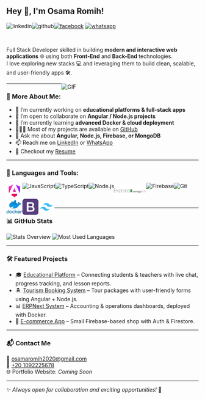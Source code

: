 ## Hey 👋, I'm Osama Romih!  
<a href='https://www.linkedin.com/in/osama-romih-web-developer-4566b6318/'><img align='left' alt="linkedin" src="https://raw.githubusercontent.com/rahul-jha98/rahul-jha98/561d474902b59c7429ec22bb73e225696c27b202/assets/linkedin.svg" height='18px'/></a>
<a href='https://github.com/OsamaRomih'><img align='left' alt="github" src="https://img.shields.io/badge/GitHub-181717?style=flat&logo=github&logoColor=white" height='18px'/></a>
<a href='https://www.facebook.com/'><img alt="facebook" src="https://img.shields.io/badge/Facebook-1877F2?style=flat&logo=facebook&logoColor=white" height='18px'/></a>
<a href='https://wa.me/201092225678'><img alt="whatsapp" src="https://img.shields.io/badge/WhatsApp-25D366?style=flat&logo=whatsapp&logoColor=white" height='18px'/></a>

<br/>

Full Stack Developer skilled in building **modern and interactive web applications** 🌐 using both **Front-End** and **Back-End** technologies.  
I love exploring new stacks 💻 and leveraging them to build clean, scalable, and user-friendly apps 🛠️.  

<img align="right" alt="GIF" src="https://raw.githubusercontent.com/rahul-jha98/rahul-jha98/main/techstack.gif" width="360px"/>

---

### 🧐 More About Me:

- 🔭 I’m currently working on **educational platforms & full-stack apps**  
- 🤝 I’m open to collaborate on **Angular / Node.js projects**  
- 🌱 I’m currently learning **advanced Docker & cloud deployment**  
- 👨🏻‍💻 Most of my projects are available on [GitHub](https://github.com/OsamaRomih)  
- 💬 Ask me about **Angular, Node.js, Firebase, or MongoDB**  
- 📫 Reach me on [LinkedIn](https://www.linkedin.com/in/osama-romih-web-developer-4566b6318/) or [WhatsApp](https://wa.me/201092225678)  
- 📝 Checkout my [Resume](mailto:osamaromih2020@gmail.com)  

---

### 🔨 Languages and Tools:
<a href="https://angular.io/" target="_blank"><img align="left" alt="Angular" height ="42px" src="https://raw.githubusercontent.com/github/explore/main/topics/angular/angular.png"></a>
<a href="https://developer.mozilla.org/en-US/docs/Web/JavaScript" target="_blank"><img align="left" alt="JavaScript" height ="42px" src="https://raw.githubusercontent.com/rahul-jha98/github_readme_icons/main/language_and_tools/square/javascript/javascript.svg"></a>
<a href="https://www.typescriptlang.org/" target="_blank"><img align="left" alt="TypeScript" height ="42px" src="https://raw.githubusercontent.com/rahul-jha98/github_readme_icons/main/language_and_tools/square/typescript/typescript.svg"></a>
<a href="https://nodejs.org" target="_blank"><img align="left" alt="Node.js" height ="42px" src="https://raw.githubusercontent.com/rahul-jha98/github_readme_icons/main/language_and_tools/square/node/node.svg"></a>
<a href="https://expressjs.com/" target="_blank"><img align="left" alt="Express" height ="42px" src="https://raw.githubusercontent.com/github/explore/main/topics/express/express.png"></a>
<a href="https://www.mongodb.com/" target="_blank"><img align="left" alt="MongoDB" height ="42px" src="https://raw.githubusercontent.com/github/explore/main/topics/mongodb/mongodb.png"></a>
<a href="https://firebase.google.com/" target="_blank"><img align="left" alt="Firebase" height ="42px" src="https://raw.githubusercontent.com/rahul-jha98/github_readme_icons/main/language_and_tools/square/firebase/firebase.svg"></a>
<a href="https://git-scm.com/" target="_blank"><img align="left" alt="Git" height ="42px" src="https://raw.githubusercontent.com/rahul-jha98/github_readme_icons/main/language_and_tools/square/git-scm/git-scm.svg"></a>
<a href="https://www.docker.com/" target="_blank"><img align="left" alt="Docker" height ="42px" src="https://raw.githubusercontent.com/github/explore/main/topics/docker/docker.png"></a>
<a href="https://getbootstrap.com/" target="_blank"><img align="left" alt="Bootstrap" height ="42px" src="https://raw.githubusercontent.com/github/explore/main/topics/bootstrap/bootstrap.png"></a>
<a href="https://tailwindcss.com/" target="_blank"><img align="left" alt="Tailwind" height ="42px" src="https://raw.githubusercontent.com/github/explore/main/topics/tailwind/tailwind.png"></a>

<br><br><br>

---

### 📊 GitHub Stats
![Stats Overview](https://github-readme-stats.vercel.app/api?username=OsamaRomih&show_icons=true&theme=radical)
![Most Used Languages](https://github-readme-stats.vercel.app/api/top-langs/?username=OsamaRomih&layout=compact&theme=radical)

---

### 🛠️ Featured Projects
- 🎓 [Educational Platform](#) – Connecting students & teachers with live chat, progress tracking, and lesson reports.  
- 🏝️ [Tourism Booking System](#) – Tour packages with user-friendly forms using Angular + Node.js.  
- 📊 [ERPNext System](#) – Accounting & operations dashboards, deployed with Docker.  
- 🛒 [E-commerce App](#) – Small Firebase-based shop with Auth & Firestore.  

---

### 📬 Contact Me
📧 [osamaromih2020@gmail.com](mailto:osamaromih2020@gmail.com)  
📱 [+20 1092225678](https://wa.me/201092225678)  
🌐 Portfolio Website: *Coming Soon*  

---

✨ *Always open for collaboration and exciting opportunities!* 🚀
